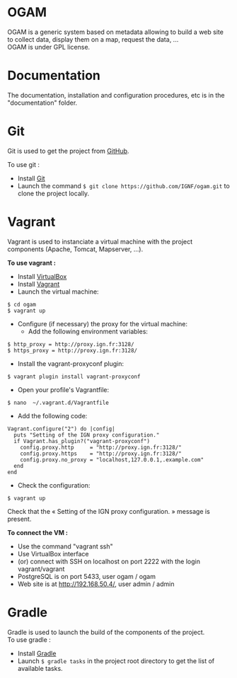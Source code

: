 # OGAM

OGAM is a generic system based on metadata allowing to build a web site to collect data, display them on a map, request the data, ...<br/>
OGAM is under GPL license.

# Documentation

The documentation, installation and configuration procedures, etc is in the "documentation" folder.

# Git

Git is used to get the project from [GitHub](https://github.com/IGNF/ogam).

To use git :
* Install [Git](https://git-scm.com/)
* Launch the command `$ git clone https://github.com/IGNF/ogam.git` to clone the project locally.

# Vagrant

Vagrant is used to instanciate a virtual machine with the project components (Apache, Tomcat, Mapserver, ...).

**To use vagrant :**
* Install [VirtualBox](https://www.virtualbox.org/)
* Install [Vagrant](https://www.vagrantup.com/)
* Launch the virtual machine:
```shell
$ cd ogam
$ vagrant up
```
* Configure (if necessary) the proxy for the virtual machine:
  * Add the following environment variables:
```shell
$ http_proxy = http://proxy.ign.fr:3128/
$ https_proxy = http://proxy.ign.fr:3128/
```

  * Install the vagrant-proxyconf plugin:
```shell
$ vagrant plugin install vagrant-proxyconf
```

  * Open your profile's Vagrantfile:
```shell
$ nano  ~/.vagrant.d/Vagrantfile
```

  * Add the following code:
```shell
Vagrant.configure("2") do |config|
  puts "Setting of the IGN proxy configuration."
  if Vagrant.has_plugin?("vagrant-proxyconf")
    config.proxy.http     = "http://proxy.ign.fr:3128/"
    config.proxy.https    = "http://proxy.ign.fr:3128/"
    config.proxy.no_proxy = "localhost,127.0.0.1,.example.com"
  end
end
```

  * Check the configuration:
```shell
$ vagrant up
```
Check that the « Setting of the IGN proxy configuration. » message is present.

**To connect the VM :**
* Use the command "vagrant ssh"
* Use VirtualBox interface
* (or) connect with SSH on localhost on port 2222 with the login vagrant/vagrant  
* PostgreSQL is on port 5433, user ogam / ogam
* Web site is at http://192.168.50.4/, user admin / admin




# Gradle

Gradle is used to launch the build of the components of the project.<br/>
To use gradle :
* Install [Gradle](https://gradle.org/)
* Launch `$ gradle tasks`  in the project root directory to get the list of available tasks.